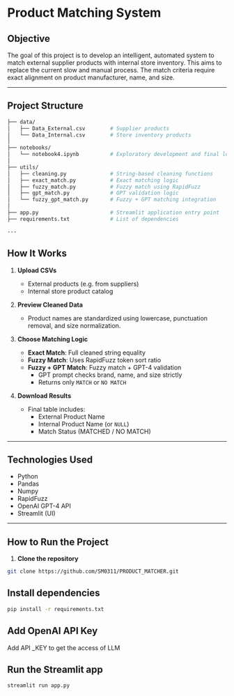 # Product Matching System

## Objective

The goal of this project is to develop an intelligent, automated system to match external supplier products with internal store inventory. This aims to replace the current slow and manual process. The match criteria require exact alignment on product manufacturer, name, and size.

---

## Project Structure
```bash
├── data/
│   ├── Data_External.csv        # Supplier products
│   └── Data_Internal.csv        # Store inventory products
│
├── notebooks/
│   └── notebook4.ipynb          # Exploratory development and final logic tests
│
├── utils/
│   ├── cleaning.py              # String-based cleaning functions
│   ├── exact_match.py           # Exact matching logic
│   ├── fuzzy_match.py           # Fuzzy match using RapidFuzz
│   ├── gpt_match.py             # GPT validation logic
│   └── fuzzy_gpt_match.py       # Fuzzy + GPT matching integration
│
├── app.py                       # Streamlit application entry point
├── requirements.txt             # List of dependencies

---
```

##  How It Works

1. **Upload CSVs**  
   - External products (e.g. from suppliers)  
   - Internal store product catalog

2. **Preview Cleaned Data**  
   - Product names are standardized using lowercase, punctuation removal, and size normalization.

3. **Choose Matching Logic**  
   - **Exact Match**: Full cleaned string equality  
   - **Fuzzy Match**: Uses RapidFuzz token sort ratio  
   - **Fuzzy + GPT Match**: Fuzzy match + GPT-4 validation  
     - GPT prompt checks brand, name, and size strictly  
     - Returns only `MATCH` or `NO MATCH`

4. **Download Results**  
   - Final table includes:
     - External Product Name  
     - Internal Product Name (or `NULL`)  
     - Match Status (MATCHED / NO MATCH)

---

## Technologies Used

- Python
- Pandas
- Numpy
- RapidFuzz
- OpenAI GPT-4 API
- Streamlit (UI)

---

## How to Run the Project

1. **Clone the repository**
```bash
git clone https://github.com/SM0311/PRODUCT_MATCHER.git

```

## Install dependencies
```bash
pip install -r requirements.txt

```

## Add OpenAI API Key

Add API _KEY to get the access of LLM


## Run the Streamlit app

``` bash
streamlit run app.py
```





